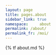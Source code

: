 ```yaml
---
layout: page
title: pages.about
sidebar_link: true
namespace:     about
permalink: /about/
permalink_fr: /moi/
---
```


{% tf about.md %}